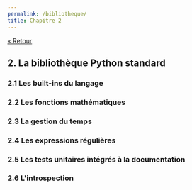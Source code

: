 ```yaml
---
permalink: /bibliotheque/
title: Chapitre 2
---
```


[« Retour](/python/contents)

## 2. La bibliothèque Python standard

### 2.1 Les built-ins du langage

### 2.2 Les fonctions mathématiques

### 2.3 La gestion du temps

### 2.4 Les expressions régulières

### 2.5 Les tests unitaires intégrés à la documentation

### 2.6 L'introspection